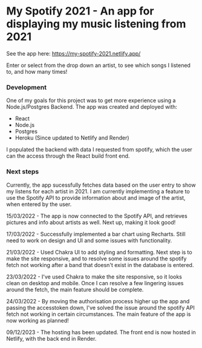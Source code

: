 # My Spotify 2021 - An app for displaying my music listening from 2021

See the app here: https://my-spotify-2021.netlify.app/

Enter or select from the drop down an artist, to see which songs I listened to, and how many times!

### Development

One of my goals for this project was to get more experience using a Node.js/Postgres Backend. The app was created and deployed with:

- React
- Node.js
- Postgres
- Heroku (Since updated to Netlify and Render)

I populated the backend with data I requested from spotify, which the user can the access through the React build front end.

### Next steps

Currently, the app sucessfully fetches data based on the user entry to show my listens for each artist in 2021. I am currently implementing a feature to use the Spotify API to provide information about and image of the artist, when entered by the user.

15/03/2022 - The app is now connected to the Spotify API, and retrieves pictures and info about artists as well. Next up, making it look good!

17/03/2022 - Successfully implemented a bar chart using Recharts. Still need to work on design and UI and some issues with functionality.

21/03/2022 - Used Chakra UI to add styling and formatting. Next step is to make the site responsive, and to resolve some issues around the spotify fetch not working after a band that doesn't exist in the database is entered.

23/03/2022 - I've used Chakra to make the site responsive, so it looks clean on desktop and mobile. Once I can resolve a few lingering issues around the fetch, the main feature should be complete.

24/03/2022 - By moving the authorisation process higher up the app and passing the accesstoken down, I've solved the issue around the spotify API fetch not working in certain circumstances. The main feature of the app is now working as planned!

09/12/2023 - The hosting has been updated. The front end is now hosted in Netlify, with the back end in Render. 
